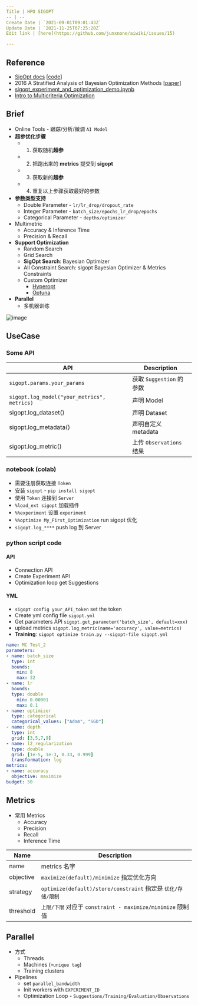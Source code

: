 ```yaml
---
Title | HPO SIGOPT
-- | --
Create Date | `2021-09-01T09:01:43Z`
Update Date | `2021-11-25T07:25:20Z`
Edit link | [here](https://github.com/junxnone/aiwiki/issues/15)

---
```

## Reference
- [SigOpt docs](https://app.sigopt.com/docs)  [[code](https://github.com/sigopt)]
- 2016 A Stratified Analysis of Bayesian Optimization Methods [[paper](https://arxiv.org/pdf/1603.09441.pdf)]
- [sigopt_experiment_and_optimization_demo.ipynb](https://colab.research.google.com/github/sigopt/sigopt-examples/blob/master/get-started/sigopt_experiment_and_optimization_demo.ipynb)
- [Intro to Multicriteria Optimization](https://sigopt.com/blog/intro-to-multicriteria-optimization/)


## Brief
- Online Tools - 跟踪/分析/微调 `AI Model`
- **超参优化步骤**
  - 1. 获取随机**超参**
  - 2. 把跑出来的 **metrics** 提交到 **sigopt**
  - 3. 获取新的**超参**
  - 4. 重复以上步骤获取最好的参数
- **参数类型支持**
  - Double Parameter - `lr/lr_drop/dropout_rate`
  - Integer Parameter - `batch_size/epochs_lr_drop/epochs`
  - Categorical Parameter - `depths/optimizer`
- Multimetric 
  - Accuracy & Inference Time
  - Precision & Recall
- **Support Optimization**
  - Random Search
  - Grid Search
  - **SigOpt Search**: Bayesian Optimizer
  - All Constraint Search: sigopt Bayesian Optimizer & Metrics Constraints
  - Custom Optimizer
    - [Hyperopt](https://hyperopt.github.io/hyperopt/)
    - [Optuna](https://optuna.org/)
- **Parallel**
  - 多机器训练


![image](https://user-images.githubusercontent.com/2216970/132183671-21794822-2014-42f3-be9c-4685a0f422d6.png)




## UseCase
### Some API

API | Description
-- | --
`sigopt.params.your_params` | 获取 `Suggestion` 的参数
`sigopt.log_model("your_metrics", metrics)` | 声明 Model
sigopt.log_dataset() | 声明 Dataset
sigopt.log_metadata() | 声明自定义 metadata
sigopt.log_metric() | 上传 `Observations` 结果




### notebook (colab)
- 需要注册获取连接 `Token`
- 安装 `sigopt` - `pip install sigopt`
- 使用 `Token` 连接到 `Server`
- `%load_ext sigopt` 加载插件
- `%%experiment` 设置 `experiment`
- `%%optimize My_First_Optimization` run sigopt 优化
- `sigopt.log_****` push log 到 Server

### python script code

#### API
- Connection API
- Create Experiment API
- Optimization loop get Suggestions 

#### YML

- `sigopt config your_API_token` set the token
- Create yml config file `sigopt.yml`
- Get parameters API `sigopt.get_parameter('batch_size', default=xxx)`
- upload metrics `sigopt.log_metric(name='accuracy', value=metrics)`
- **Training**: `sigopt optimize train.py --sigopt-file sigopt.yml`

```yaml
name: MC Test_2
parameters:
- name: batch_size
  type: int
  bounds:
    min: 8
    max: 32
- name: lr
  bounds:
  type: double
    min: 0.00001
    max: 0.1
- name: optimizer
  type: categorical
  categorical_values: ["Adam", "SGD"]
- name: depth
  type: int
  grid: [3,5,7,9]
- name: l2_regularization
  type: double
  grid: [1e-5, 1e-3, 0.33, 0.999]
  transformation: log
metrics:
- name: accuracy
  objective: maximize
budget: 50
```

## Metrics

- 常用 Metrics
  - Accuracy
  - Precision
  - Recall
  - Inference Time


Name | Description
-- | --
name |  metrics 名字 
objective | `maximize(default)/minimize` 指定优化方向 
strategy | `optimize(default)/store/constraint` 指定是 `优化/存储/限制`
threshold | `上限/下限` 对应于 `constraint - maximize/minimize` 限制值

## Parallel
- 方式
  - Threads
  - Machines (`+unique tag`)
  - Training clusters
- Pipelines
  - set `parallel_bandwidth`
  - Init workers with `EXPERIMENT_ID`
  - Optimization Loop - `Suggestions/Training/Evaluation/Observations`
